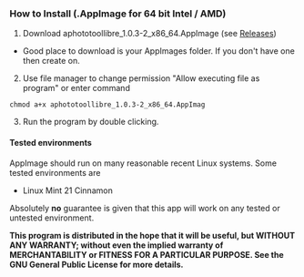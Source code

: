 ### How to Install (.AppImage for 64 bit Intel / AMD)

1. Download aphototoollibre_1.0.3-2_x86_64.AppImage (see [Releases](../../releases))

- Good place to download is your AppImages folder. If you don't have one then create on. 

2. Use file manager to change permission "Allow executing file as program" or enter command 

```
chmod a+x aphototoollibre_1.0.3-2_x86_64.AppImag
```
3. Run the program by double clicking.

#### Tested environments

AppImage should run on many reasonable recent Linux systems. Some tested environments are

- Linux Mint 21 Cinnamon


Absolutely **no** guarantee is given that this app will work on any tested or untested environment.

**This program is distributed in the hope that it will be useful, but WITHOUT ANY WARRANTY; without even the implied warranty of
MERCHANTABILITY or FITNESS FOR A PARTICULAR PURPOSE. See the GNU General Public License for more details.**
